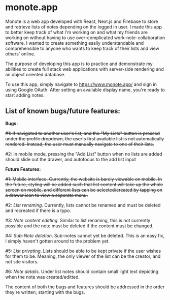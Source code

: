 # monote.app

Monote is a web app developed with React, Next.js and Firebase to store and retrieve lists of notes depending on the logged in user.
I made this app to better keep track of what I'm working on and what my friends are working on without having to use over-complicated work-note-collaboration software. I wanted to create something easily understandable and comprehensible to anyone who wants to keep track of their lists and view others' online.

The purpose of developing this app is to practice and demonstrate my abilities to create full stack web applications with server-side rendering and an object oriented database.

To use this app, simply navigate to https://www.monote.app/ and sign in using Google OAuth. After setting an available display name, you're ready to start adding notes.

## List of known bugs/future features:
**Bugs:**

~~#1: If navigated to another user's list, and the "My Lists" button is pressed under the profile dropdown, the user's first available list is not automatically rendered. Instead, the user must manually navigate to one of their lists.~~

#2: In mobile mode, pressing the "Add List" button when no lists are added should slide out the drawer, and autofocus to the add list input


**Future Features:**

~~#1: Mobile interface. Currently, the website is barely viewable on mobile. In the future, styling will be added such that list content will take up the whole screen on mobile, and different lists can be selected/created by tapping on a drawer icon to view a seperate menu.~~

#2: *List renaming*. Currently, lists cannot be renamed and must be deleted and recreated if there is a typo.

#3: *Note content editting*. Similar to list renaming, this is not currently possible and the note must be deleted if the content must be changed.

#4: *Sub-Note deletion*. Sub-notes cannot yet be deleted. This is an easy fix, I simply haven't gotten around to the problem yet.

#5: *List privating*. Lists should be able to be kept private if the user wishes for them to be. Meaning, the only viewer of the list can be the creator, and not site visitors.

#6: *Note details*. Under list notes should contain small light text depicting when the note was created/editted.

The content of both the bugs and features should be addressed in the order they're written, starting with the bugs.
